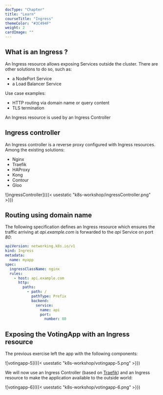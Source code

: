 ```yaml
---
docType: "Chapter"
title: "Learn"
courseTitle: "Ingress"
themeColor: "#3C494F"
weight: 2
cardImage: ""
---
```


## What is an Ingress ?

An Ingress resource allows exposing Services outside the cluster. There are other solutions to do so, such as:  

- a NodePort Service
- a Load Balancer Service

Use case examples:  

- HTTP routing via domain name or query content
- TLS termination

An Ingress resource is used by an Ingress Controller

## Ingress controller

An Ingress controller is a reverse proxy configured with Ingress resources.  
Among the existing solutions:  

- Nginx
- Traefik
- HAProxy
- Kong
- Contour
- Gloo

![ingressController]({{< usestatic "k8s-workshop/ingressController.png" >}})

## Routing using domain name

The following specification defines an Ingress resource which ensures the traffic arriving at *api.example.com* is forwarded to the *api* Service on port *80*:

``` yaml
apiVersion: networking.k8s.io/v1                 
kind: Ingress
metadata:
  name: myapp
spec:
  ingressClassName: nginx
  rules:
    - host: api.example.com
      http:
        paths:
          - path: /
            pathType: Prefix
            backend:
              service:
                name: api
                port:
                  number: 80
```

## Exposing the VotingApp with an Ingress resource

The previous exercise left the app with the following components:

![votingapp-5]({{< usestatic "k8s-workshop/votingapp-5.png" >}})

We will now use an Ingress Controller (based on [Traefik](https://doc.traefik.io/traefik/providers/kubernetes-ingress/)) and an Ingress resource to make the application available to the outside world:

![votingapp-6]({{< usestatic "k8s-workshop/votingapp-6.png" >}})

